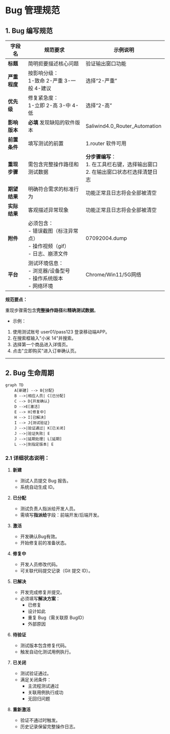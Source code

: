 # Bug 管理规范

## 1. Bug 编写规范

| 字段名         | 规范要求                                                                 | 示例说明                                  |
|----------------|--------------------------------------------------------------------------|------------------------------------------|
| **标题**       | 简明扼要描述核心问题                                          | 验证输出窗口功能 |
| **严重程度**   | 按影响分级：<br>1-致命 2-严重 3-一般 4-建议                              | 选择“2-严重”                             |
| **优先级**     | 修复紧急度：<br>1-立即 2-高 3-中 4-低                                    | 选择“2-高”                               |
| **影响版本**   | **必填** 发现缺陷的软件版本                                              | Saliwind4.0_Router_Automation  |
| **前置条件**   | 填写测试的前置                                        | 1.router 软件可用    |
| **重现步骤**   | 需包含完整操作路径和测试数据 | **分步骤编写**：<br/>1. 在工具栏右键，选择输出窗口<br/>2. 在输出窗口状态栏选择清楚日志<br/> |
| **期望结果**   | 明确符合需求的标准行为                                                   | 功能正常且日志将会全部被清空 |
| **实际结果**   | 客观描述异常现象                                                         | 功能正常且日志将会全部被清空 |
| **附件**       | 必须包含：<br>- 错误截图（标注异常点）<br>- 操作视频（gif）<br>- 日志、崩溃文件 | 07092004.dump       |
| **平台**       | 测试环境信息：<br>- 浏览器/设备型号<br>- 操作系统版本<br>- 网络环境       | Chrome/Win11/5G网络                  |


**规范要点：**

重现步骤需包含**完整操作路径**和**精确测试数据**。

- 示例：

1. 使用测试账号 user01/pass123 登录移动端APP。
2. 在搜索框输入"小米 14"并搜索。
3. 选择第一个商品进入详情页。
4. 点击"立即购买"进入订单确认页。

---

## 2. Bug 生命周期

```mermaid
graph TD
    A[新建] --> B{分配}
    B -->|相应人员| C[已分配]
    C --> D{开发确认}
    D -->E[激活]
    E --> H[修复中]
    H --> I[已解决]
    I --> J{测试验证}
    J -->|验证通过| K[已关闭]
    J -->|验证失败| E
    J -->|延期处理| L[延期]
    L -->|到指定版本| E
```

### 2.1 详细状态说明：
1. **新建**  
   - 测试人员提交 Bug 报告。
   - 系统自动生成 ID。

2. **已分配**  
   - 测试负责人指派给开发人员。
   - 需填写**指派给**字段：前端开发/后端开发。

3. **激活**  
   - 开发确认Bug有效。
   - 开始修复前的准备状态。

4. **修复中**  
   - 开发人员修改代码。
   - 可关联代码提交记录（Git 提交 ID）。

5. **已解决**  
   - 开发完成修复并提交。
   - 必须填写**解决方案**：
     - 已修复
     - 设计如此
     - 重复 Bug（需关联原 BugID）
     - 外部原因

6. **待验证**  
   - 测试版本包含修复代码。
   - 触发自动化测试用例执行。

7. **已关闭**  
   - 测试验证通过。
   - 满足关闭条件：
     - 主流程测试通过
     - 关联用例执行成功
     - 无回归问题

8. **重新激活**  
   - 验证不通过时触发。
   - 历史记录保留完整操作日志。